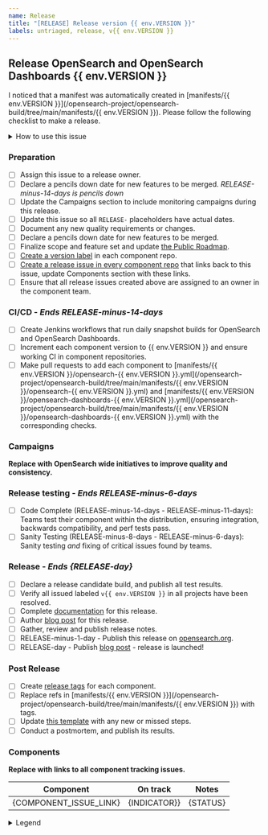 ```yaml
---
name: Release
title: "[RELEASE] Release version {{ env.VERSION }}"
labels: untriaged, release, v{{ env.VERSION }}
---
```


## Release OpenSearch and OpenSearch Dashboards {{ env.VERSION }}

I noticed that a manifest was automatically created in [manifests/{{ env.VERSION }}](/opensearch-project/opensearch-build/tree/main/manifests/{{ env.VERSION }}). Please follow the following checklist to make a release.

<details><summary>How to use this issue</summary>
<p>

## This Release Issue
This issue captures the state of the OpenSearch release, its assignee is responsible for driving the release.  Please contact them or @mention them on this issue for help.  There are linked issues on components of the release where individual components can be tracked.

## Release Steps
There are several steps to the release process, these steps are completed as the whole release and components that are behind present risk to the release.  The release owner completes the tasks in this ticket, whereas component owners resolve tasks on their ticket in their repositories.

Steps have completion dates for coordinating efforts between the components of a release; components can start as soon as they are ready far in advance of a future release.

### Component List
To aid in understanding the state of the release there is a table with status indicating each component state.  This is updated based on the status of the component issues.

</p>
</details>

### Preparation

- [ ] Assign this issue to a release owner.
- [ ] Declare a pencils down date for new features to be merged. _RELEASE-minus-14-days is pencils down_
- [ ] Update the Campaigns section to include monitoring campaigns during this release. 
- [ ] Update this issue so all `RELEASE-` placeholders have actual dates.
- [ ] Document any new quality requirements or changes.
- [ ] Declare a pencils down date for new features to be merged.
- [ ] Finalize scope and feature set and update [the Public Roadmap](https://github.com/orgs/opensearch-project/projects/1).
- [ ] [Create a version label](https://github.com/opensearch-project/opensearch-plugins/blob/main/META.md#create-or-update-labels-in-all-plugin-repos) in each component repo.
- [ ] [Create a release issue in every component repo](https://github.com/opensearch-project/opensearch-build/blob/main/meta/README.md#create-a-release-issue) that links back to this issue, update Components section with these links.
- [ ] Ensure that all release issues created above are assigned to an owner in the component team.

### CI/CD - _Ends RELEASE-minus-14-days_

- [ ] Create Jenkins workflows that run daily snapshot builds for OpenSearch and OpenSearch Dashboards. 
- [ ] Increment each component version to {{ env.VERSION }} and ensure working CI in component repositories.
- [ ] Make pull requests to add each component to [manifests/{{ env.VERSION }}/opensearch-{{ env.VERSION }}.yml](/opensearch-project/opensearch-build/tree/main/manifests/{{ env.VERSION }}/opensearch-{{ env.VERSION }}.yml) and [manifests/{{ env.VERSION }}/opensearch-dashboards-{{ env.VERSION }}.yml](/opensearch-project/opensearch-build/tree/main/manifests/{{ env.VERSION }}/opensearch-dashboards-{{ env.VERSION }}.yml) with the corresponding checks.

### Campaigns

__Replace with OpenSearch wide initiatives to improve quality and consistency.__

### Release testing - _Ends RELEASE-minus-6-days_

- [ ] Code Complete (RELEASE-minus-14-days - RELEASE-minus-11-days): Teams test their component within the distribution, ensuring integration, backwards compatibility, and perf tests pass.
- [ ] Sanity Testing (RELEASE-minus-8-days - RELEASE-minus-6-days): Sanity testing *and* fixing of critical issues found by teams.

### Release - _Ends {RELEASE-day}_

- [ ] Declare a release candidate build, and publish all test results.
- [ ] Verify all issued labeled `v{{ env.VERSION }}` in all projects have been resolved.
- [ ] Complete [documentation](https://github.com/opensearch-project/documentation-website) for this release.
- [ ] Author [blog post](https://github.com/opensearch-project/project-website) for this release.
- [ ] Gather, review and publish release notes.
- [ ] RELEASE-minus-1-day - Publish this release on [opensearch.org](https://opensearch.org/downloads.html).
- [ ] RELEASE-day - Publish [blog post](https://github.com/opensearch-project/project-website) - release is launched!

### Post Release

- [ ] Create [release tags](https://github.com/opensearch-project/.github/blob/main/RELEASING.md#tagging) for each component.
- [ ] Replace refs in [manifests/{{ env.VERSION }}](/opensearch-project/opensearch-build/tree/main/manifests/{{ env.VERSION }}) with tags.
- [ ] Update [this template](./release_template.md) with any new or missed steps.
- [ ] Conduct a postmortem, and publish its results.

### Components

__Replace with links to all component tracking issues.__

| Component | On track | Notes |
| --------- | -------- | ----- |
| {COMPONENT_ISSUE_LINK} | {INDICATOR}} | {STATUS} |

<details><summary>Legend</summary>
<p>

| Symbol | Meaning |
| -------- | ---------- |
| :green_circle: | On track with overall release |
| :yellow_circle: | Missed last milestone |
| :red_circle: | Missed multiple milestones |

</p>
</details>
